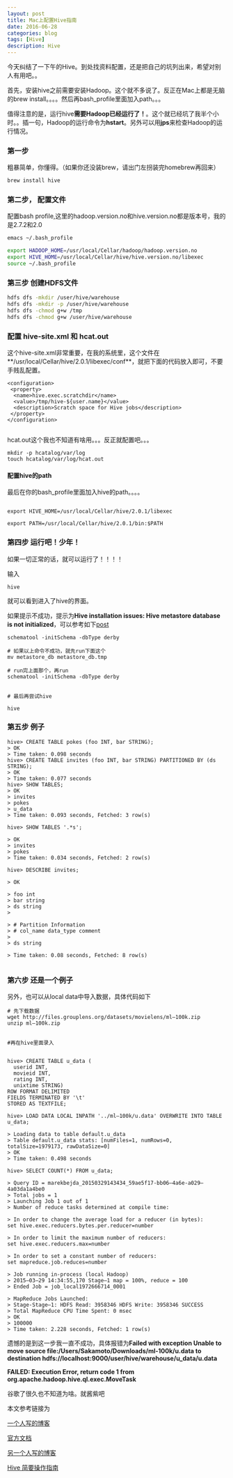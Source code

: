 ```yaml
---
layout: post
title: Mac上配置Hive指南
date: 2016-06-28
categories: blog
tags: [Hive]
description: Hive
---
```


今天纠结了一下午的Hive。到处找资料配置，还是把自己的坑列出来，希望对别人有用吧。。


首先，安装hive之前需要安装Hadoop。这个就不多说了。反正在Mac上都是无脑的brew install。。。。然后再bash_profile里面加入path。。。


值得注意的是，运行hive**需要Hadoop已经运行了！**。这个就已经坑了我半个小时。。插一句，Hadoop的运行命令为**hstart**。另外可以用**jps**来检查Hadoop的运行情况。

### 第一步

粗暴简单，你懂得。（如果你还没装brew，请出门左拐装完homebrew再回来）

```bash
brew install hive
```

### 第二步， 配置文件

配置bash profile,这里的hadoop.version.no和hive.version.no都是版本号，我的是2.7.2和2.0

```bash
emacs ~/.bash_profile

export HADOOP_HOME=/usr/local/Cellar/hadoop/hadoop.version.no
export HIVE_HOME=/usr/local/Cellar/hive/hive.version.no/libexec
source ~/.bash_profile

```

### 第三步 创建HDFS文件

```bash
hdfs dfs -mkdir /user/hive/warehouse
hdfs dfs -mkdir -p /user/hive/warehouse
hdfs dfs -chmod g+w /tmp
hdfs dfs -chmod g+w /user/hive/warehouse

```

### 配置 hive-site.xml 和 hcat.out

这个hive-site.xml非常重要，在我的系统里，这个文件在**/usr/local/Cellar/hive/2.0.1/libexec/conf**，就把下面的代码放入即可，不要手贱乱配置。

```
<configuration>
 <property>
  <name>hive.exec.scratchdir</name>
  <value>/tmp/hive-${user.name}</value>
  <description>Scratch space for Hive jobs</description>
 </property>
</configuration>


```


hcat.out这个我也不知道有啥用。。。反正就配置吧。。。


```
mkdir -p hcatalog/var/log
touch hcatalog/var/log/hcat.out

```

#### 配置hive的path

最后在你的bash_profile里面加入hive的path。。。。

```

export HIVE_HOME=/usr/local/Cellar/hive/2.0.1/libexec

export PATH=/usr/local/Cellar/hive/2.0.1/bin:$PATH

```

### 第四步 运行吧！少年！

如果一切正常的话，就可以运行了！！！！

输入

```
hive

```

就可以看到进入了hive的界面。

如果提示不成功，提示为**Hive installation issues: Hive metastore database is not initialized**，可以参考如下[post](http://stackoverflow.com/questions/35655306/hive-installation-issues-hive-metastore-database-is-not-initialized)

```
schematool -initSchema -dbType derby

# 如果以上命令不成功，就先run下面这个
mv metastore_db metastore_db.tmp

# run完上面那个，再run
schematool -initSchema -dbType derby


# 最后再尝试hive

hive
```

### 第五步 例子


```
hive> CREATE TABLE pokes (foo INT, bar STRING);
> OK
> Time taken: 0.098 seconds
hive> CREATE TABLE invites (foo INT, bar STRING) PARTITIONED BY (ds STRING);
> OK
> Time taken: 0.077 seconds
hive> SHOW TABLES;
> OK
> invites
> pokes
> u_data
> Time taken: 0.093 seconds, Fetched: 3 row(s)

hive> SHOW TABLES '.*s';

> OK
> invites
> pokes
> Time taken: 0.034 seconds, Fetched: 2 row(s)

hive> DESCRIBE invites;

> OK

> foo int
> bar string
> ds string
>

> # Partition Information
> # col_name data_type comment
>
> ds string

> Time taken: 0.08 seconds, Fetched: 8 row(s)


```


### 第六步 还是一个例子


另外，也可以从local data中导入数据，具体代码如下

```
# 先下载数据
wget http://files.grouplens.org/datasets/movielens/ml–100k.zip
unzip ml–100k.zip


#再在hive里面录入


hive> CREATE TABLE u_data (
  userid INT,
  movieid INT,
  rating INT,
  unixtime STRING)
ROW FORMAT DELIMITED
FIELDS TERMINATED BY '\t'
STORED AS TEXTFILE;

hive> LOAD DATA LOCAL INPATH '../ml–100k/u.data' OVERWRITE INTO TABLE u_data;

> Loading data to table default.u_data
> Table default.u_data stats: [numFiles=1, numRows=0, totalSize=1979173, rawDataSize=0]
> OK
> Time taken: 0.498 seconds

hive> SELECT COUNT(*) FROM u_data;

> Query ID = marekbejda_20150329143434_59ae5f17-bb06–4a6e-a029–4a03da1a4be0
> Total jobs = 1
> Launching Job 1 out of 1
> Number of reduce tasks determined at compile time:

> In order to change the average load for a reducer (in bytes):
set hive.exec.reducers.bytes.per.reducer=number

> In order to limit the maximum number of reducers:
set hive.exec.reducers.max=number

> In order to set a constant number of reducers:
set mapreduce.job.reduces=number

> Job running in-process (local Hadoop)
> 2015–03–29 14:34:55,170 Stage–1 map = 100%, reduce = 100
> Ended Job = job_local1972666714_0001

> MapReduce Jobs Launched:
> Stage-Stage–1: HDFS Read: 3958346 HDFS Write: 3958346 SUCCESS
> Total MapReduce CPU Time Spent: 0 msec
> OK
> 100000
> Time taken: 2.228 seconds, Fetched: 1 row(s)

```

遗憾的是到这一步我一直不成功，具体报错为**Failed with exception Unable to move source file:/Users/Sakamoto/Downloads/ml-100k/u.data to destination hdfs://localhost:9000/user/hive/warehouse/u_data/u.data**

**FAILED: Execution Error, return code 1 from org.apache.hadoop.hive.ql.exec.MoveTask**

谷歌了很久也不知道为啥。就酱紫吧


本文参考链接为

[一个人写的博客](https://amodernstory.com/2015/03/29/installing-hive-on-mac/comment-page-1/#comment-1553)


[官方文档](https://cwiki.apache.org/confluence/display/Hive/GettingStarted#GettingStarted-InstallationandConfiguration)

[另一个人写的博客](https://noobergeek.wordpress.com/2013/11/09/simplest-way-to-install-and-configure-hive-for-mac-osx-lion/)

[Hive 简要操作指南](http://mp.weixin.qq.com/s?__biz=MzIzODExMDE5MA==&mid=2694182433&idx=1&sn=687b754cddc7255026434c683f487ac0#rd)

